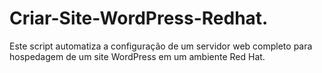 # Criar-Site-WordPress-Redhat.
Este script automatiza a configuração de um servidor web completo para hospedagem de um site WordPress em um ambiente Red Hat.
